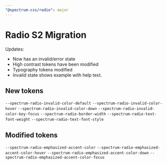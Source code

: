 ```yaml
---
"@spectrum-css/radio": major
---
```


# Radio S2 Migration

Updates:

- Now has an invalid/error state
- High contrast tokens have been modified
- Typography tokens modified
- Invalid state shows example with help text.

## New tokens

`--spectrum-radio-invalid-color-default`
`--spectrum-radio-invalid-color-hover`
`--spectrum-radio-invalid-color-down`
`--spectrum-radio-invalid-color-key-focus`
`--spectrum-radio-border-width`
`--spectrum-radio-text-font-weight`
`--spectrum-radio-text-font-style`

## Modified tokens

`--spectrum-radio-emphasized-accent-color`
`--spectrum-radio-emphasized-accent-color-hover`
`--spectrum-radio-emphasized-accent-color-down`
`--spectrum-radio-emphasized-accent-color-focus`
